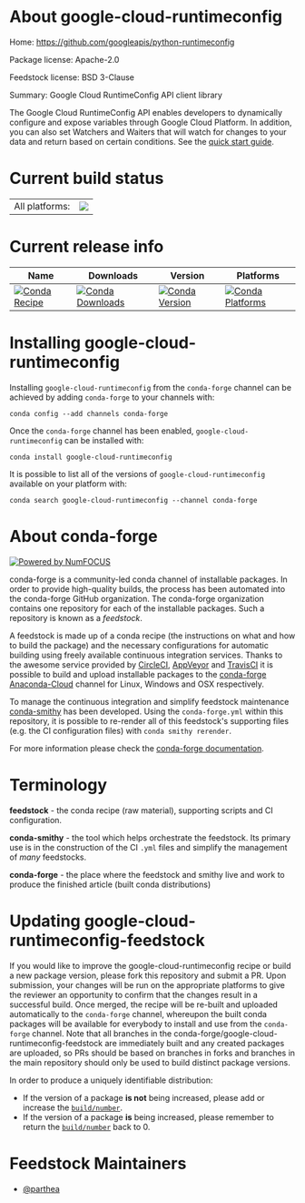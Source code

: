 About google-cloud-runtimeconfig
================================

Home: https://github.com/googleapis/python-runtimeconfig

Package license: Apache-2.0

Feedstock license: BSD 3-Clause

Summary: Google Cloud RuntimeConfig API client library

The Google Cloud RuntimeConfig API enables developers to dynamically configure and expose variables through Google Cloud Platform. In addition, you can also set Watchers and Waiters that will watch for changes to your data and return based on certain conditions.
See the [quick start guide](https://googleapis.dev/python/runtimeconfig/latest/index.html#quick-start).

Current build status
====================


<table><tr><td>All platforms:</td>
    <td>
      <a href="https://dev.azure.com/conda-forge/feedstock-builds/_build/latest?definitionId=9618&branchName=master">
        <img src="https://dev.azure.com/conda-forge/feedstock-builds/_apis/build/status/google-cloud-runtimeconfig-feedstock?branchName=master">
      </a>
    </td>
  </tr>
</table>

Current release info
====================

| Name | Downloads | Version | Platforms |
| --- | --- | --- | --- |
| [![Conda Recipe](https://img.shields.io/badge/recipe-google--cloud--runtimeconfig-green.svg)](https://anaconda.org/conda-forge/google-cloud-runtimeconfig) | [![Conda Downloads](https://img.shields.io/conda/dn/conda-forge/google-cloud-runtimeconfig.svg)](https://anaconda.org/conda-forge/google-cloud-runtimeconfig) | [![Conda Version](https://img.shields.io/conda/vn/conda-forge/google-cloud-runtimeconfig.svg)](https://anaconda.org/conda-forge/google-cloud-runtimeconfig) | [![Conda Platforms](https://img.shields.io/conda/pn/conda-forge/google-cloud-runtimeconfig.svg)](https://anaconda.org/conda-forge/google-cloud-runtimeconfig) |

Installing google-cloud-runtimeconfig
=====================================

Installing `google-cloud-runtimeconfig` from the `conda-forge` channel can be achieved by adding `conda-forge` to your channels with:

```
conda config --add channels conda-forge
```

Once the `conda-forge` channel has been enabled, `google-cloud-runtimeconfig` can be installed with:

```
conda install google-cloud-runtimeconfig
```

It is possible to list all of the versions of `google-cloud-runtimeconfig` available on your platform with:

```
conda search google-cloud-runtimeconfig --channel conda-forge
```


About conda-forge
=================

[![Powered by NumFOCUS](https://img.shields.io/badge/powered%20by-NumFOCUS-orange.svg?style=flat&colorA=E1523D&colorB=007D8A)](http://numfocus.org)

conda-forge is a community-led conda channel of installable packages.
In order to provide high-quality builds, the process has been automated into the
conda-forge GitHub organization. The conda-forge organization contains one repository
for each of the installable packages. Such a repository is known as a *feedstock*.

A feedstock is made up of a conda recipe (the instructions on what and how to build
the package) and the necessary configurations for automatic building using freely
available continuous integration services. Thanks to the awesome service provided by
[CircleCI](https://circleci.com/), [AppVeyor](https://www.appveyor.com/)
and [TravisCI](https://travis-ci.com/) it is possible to build and upload installable
packages to the [conda-forge](https://anaconda.org/conda-forge)
[Anaconda-Cloud](https://anaconda.org/) channel for Linux, Windows and OSX respectively.

To manage the continuous integration and simplify feedstock maintenance
[conda-smithy](https://github.com/conda-forge/conda-smithy) has been developed.
Using the ``conda-forge.yml`` within this repository, it is possible to re-render all of
this feedstock's supporting files (e.g. the CI configuration files) with ``conda smithy rerender``.

For more information please check the [conda-forge documentation](https://conda-forge.org/docs/).

Terminology
===========

**feedstock** - the conda recipe (raw material), supporting scripts and CI configuration.

**conda-smithy** - the tool which helps orchestrate the feedstock.
                   Its primary use is in the construction of the CI ``.yml`` files
                   and simplify the management of *many* feedstocks.

**conda-forge** - the place where the feedstock and smithy live and work to
                  produce the finished article (built conda distributions)


Updating google-cloud-runtimeconfig-feedstock
=============================================

If you would like to improve the google-cloud-runtimeconfig recipe or build a new
package version, please fork this repository and submit a PR. Upon submission,
your changes will be run on the appropriate platforms to give the reviewer an
opportunity to confirm that the changes result in a successful build. Once
merged, the recipe will be re-built and uploaded automatically to the
`conda-forge` channel, whereupon the built conda packages will be available for
everybody to install and use from the `conda-forge` channel.
Note that all branches in the conda-forge/google-cloud-runtimeconfig-feedstock are
immediately built and any created packages are uploaded, so PRs should be based
on branches in forks and branches in the main repository should only be used to
build distinct package versions.

In order to produce a uniquely identifiable distribution:
 * If the version of a package **is not** being increased, please add or increase
   the [``build/number``](https://conda.io/docs/user-guide/tasks/build-packages/define-metadata.html#build-number-and-string).
 * If the version of a package **is** being increased, please remember to return
   the [``build/number``](https://conda.io/docs/user-guide/tasks/build-packages/define-metadata.html#build-number-and-string)
   back to 0.

Feedstock Maintainers
=====================

* [@parthea](https://github.com/parthea/)


